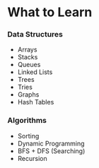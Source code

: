 # What to Learn

### Data Structures
- Arrays
- Stacks
- Queues
- Linked Lists
- Trees
- Tries
- Graphs
- Hash Tables

### Algorithms
- Sorting
- Dynamic Programming
- BFS + DFS (Searching)
- Recursion